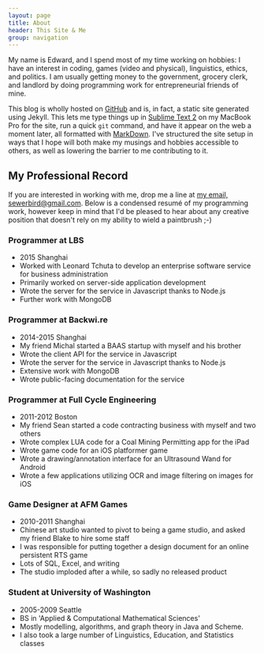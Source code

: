 ```yaml
---
layout: page
title: About
header: This Site & Me
group: navigation
---
```


My name is Edward, and I spend most of my time working on hobbies: I have an interest in coding, games (video and physical), linguistics, ethics, and politics. I am usually getting money to the government, grocery clerk, and landlord by doing programming work for entrepreneurial friends of mine.

This blog is wholly hosted on [GitHub](http://github.com/Sewerbird/sewerbird.github.io) and is, in fact, a static site generated using Jekyll. This lets me type things up in [Sublime Text 2](http://sublimetext.com) on my MacBook Pro for the site, run a quick `git` command, and have it appear on the web a moment later, all formatted with [MarkDown](http://daringfireball.net/projects/markdown). I've structured the site setup in ways that I hope will both make my musings and hobbies accessible to others, as well as lowering the barrier to me contributing to it.

## My Professional Record

If you are interested in working with me, drop me a line at [my email, sewerbird@gmail.com](sewerbird@gmail.com). Below is a condensed resumé of my programming work, however keep in mind that I'd be pleased to hear about any creative position that doesn't rely on my ability to wield a paintbrush ;-)


### Programmer at LBS

 - 2015 Shanghai
 - Worked with Leonard Tchuta to develop an enterprise software service for business administration
 - Primarily worked on server-side application development
 - Wrote the server for the service in Javascript thanks to Node.js
 - Further work with MongoDB

### Programmer at Backwi.re

- 2014-2015 Shanghai
- My friend Michal started a BAAS startup with myself and his brother
- Wrote the client API for the service in Javascript
- Wrote the server for the service in Javascript thanks to Node.js
- Extensive work with MongoDB
- Wrote public-facing documentation for the service

### Programmer at Full Cycle Engineering

- 2011-2012 Boston
- My friend Sean started a code contracting business with myself and two others
- Wrote complex LUA code for a Coal Mining Permitting app for the iPad
- Wrote game code for an iOS platformer game
- Wrote a drawing/annotation interface for an Ultrasound Wand for Android
- Wrote a few applications utilizing OCR and image filtering on images for iOS

### Game Designer at AFM Games

- 2010-2011 Shanghai
- Chinese art studio wanted to pivot to being a game studio, and asked my friend Blake to hire some staff
- I was responsible for putting together a design document for an online persistent RTS game
- Lots of SQL, Excel, and writing
- The studio imploded after a while, so sadly no released product

### Student at University of Washington

- 2005-2009 Seattle
- BS in 'Applied & Computational Mathematical Sciences'
- Mostly modelling, algorithms, and graph theory in Java and Scheme. 
- I also took a large number of Linguistics, Education, and Statistics classes